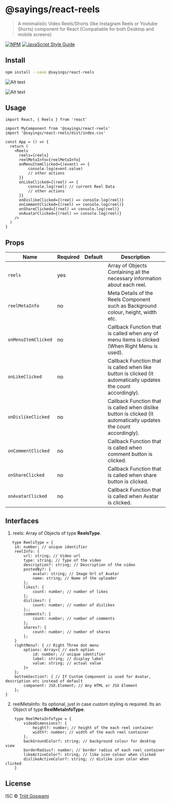 # @sayings/react-reels

> A minimalistic Video Reels/Shorts (like Instagram Reels or Youtube Shorts) component for React
(Compatiable for both Desktop and mobile screens)

[![NPM](https://img.shields.io/npm/v/@sayings/react-reels.svg)](https://www.npmjs.com/package/@sayings/react-reels) [![JavaScript Style Guide](https://img.shields.io/badge/code_style-standard-brightgreen.svg)](https://standardjs.com)

## Install

```bash
npm install --save @sayings/react-reels
```

![Alt text](https://firebasestorage.googleapis.com/v0/b/whatsapp-clone-176af.appspot.com/o/desktop.png?alt=media&token=8428f52d-503f-4547-bb92-62461b22c923)

![Alt text](https://firebasestorage.googleapis.com/v0/b/whatsapp-clone-176af.appspot.com/o/mobile%20(1).jpeg?alt=media&token=6888cb99-1ab5-48bc-b7b8-fe0628331879)

## Usage

```tsx
import React, { Reels } from 'react'

import MyComponent from '@sayings/react-reels'
import '@sayings/react-reels/dist/index.css'

const App = () => {
  return (
    <Reels
      reels={reels}
      reelMetaInfo={reelMetaInfo}
      onMenuItemClicked={(event) => {
          console.log(event.value) 
          // other actions
      }}
      onLikeClicked={(reel) => {
          console.log(reel) // current Reel Data
          // other actions
      }}
      onDislikeClicked={(reel) => console.log(reel)}
      onCommentClicked={(reel) => console.log(reel)}
      onShareClicked={(reel) => console.log(reel)}
      onAvatarClicked={(reel) => console.log(reel)}
    />
  )
}
```
## Props

| Name           | Required | Default          | Description                                                                                                                                                                                                                       |
| -------------- | -------- | ---------------- | --------------------------------------------------------------------------------------------------------------------------------------------------------------------------------------------------------------------------------- |
| `reels`     | yes      |                  |  Array of Objects Containing all the necessary information about each reel.                                                                                                                                                      |
| `reelMetaInfo`       | no      |                  | Meta Details of the Reels Component such as Background colour, height, width etc.                                                                                                                                                                         |
| `onMenuItemClicked`      | no      |                  | Callback Function that is called when any of menu items is clicked (When Right Menu is used).                                                                                                                                                               |
| `onLikeClicked`  | no       |             | Callback Function that is called when like button is clicked (It automatically updates the count accordingly).                                                                                                                                                                                                 |
| `onDislikeClicked`  | no       |                  | Callback Function that is called when dislike button is clicked (It automatically updates the count accordingly).                                                                                                                                                              |
| `onCommentClicked`    | no       |                  | Callback Function that is called when comment button is clicked.                                                                                                                                                         |
| `onShareClicked` | no       |                  |Callback Function that is called when share button is clicked.                                                                                                                                                            |
| `onAvatarClicked`   | no       |                  | Callback Function that is called when Avatar is clicked.                                                                                 

## Interfaces
1. reels: 
   Array of Objects of type **ReelsType**.
```tsx
   type ReelsType = {
    id: number; // unique identifier
    reelInfo: {
        url: string; // Video url
        type: string; // Type of the video
        description?: string; // Description of the video
        postedBy?: {
            avatar: string; // Image Url of Avatar 
            name: string; // Name of the uploader
        };
        likes?: {
            count: number; // number of likes
        };
        dislikes?: {
            count: number; // number of dislikes
        };;
        comments?: {
            count: number; // number of comments
        };
        shares?: {
            count: number; // number of shares
        }; 
    }
    rightMenu?: { // Right Three dot menu
        options: Array<{ // each option
            id: number; // unique identifier
            label: string; // display label
            value: string; // actual value
        }>
    };
    bottomSection?: { // If Custom Component is used for Avatar, description etc instead of default
        component: JSX.Element; // Any HTML or JSX Element
    };
}
```
2. reelMetaInfo:
   Its optional, just in case custom styling is required.
   Its an Object of type **ReelMetaInfoType**.
```tsx
    type ReelMetaInfoType = {
        videoDimensions?: {
            height?: number; // height of the each reel container
            width?: number; // width of the each reel container
        },
        backGroundColor?: string; // background colour for desktop view
        borderRadius?: number; // border radius of each reel container
        likeActiveColor?: string; // like icon colour when clicked
        dislikeActiveColor?: string; // dislike icon color when clicked
    }
```

## License

ISC © [Trijit Goswami](https://github.com/Trijit957/react-reels)
